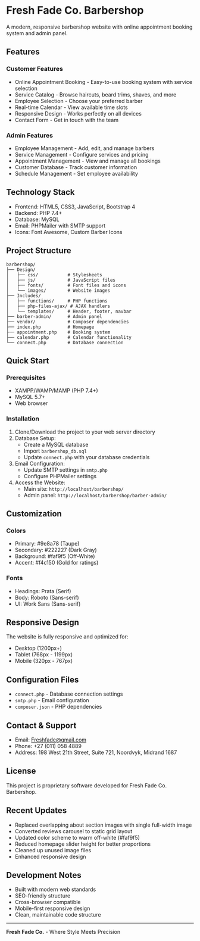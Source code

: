# Fresh Fade Co. Barbershop

A modern, responsive barbershop website with online appointment booking system and admin panel.

## Features

### Customer Features
- Online Appointment Booking - Easy-to-use booking system with service selection
- Service Catalog - Browse haircuts, beard trims, shaves, and more
- Employee Selection - Choose your preferred barber
- Real-time Calendar - View available time slots
- Responsive Design - Works perfectly on all devices
- Contact Form - Get in touch with the team

### Admin Features
- Employee Management - Add, edit, and manage barbers
- Service Management - Configure services and pricing
- Appointment Management - View and manage all bookings
- Customer Database - Track customer information
- Schedule Management - Set employee availability

## Technology Stack

- Frontend: HTML5, CSS3, JavaScript, Bootstrap 4
- Backend: PHP 7.4+
- Database: MySQL
- Email: PHPMailer with SMTP support
- Icons: Font Awesome, Custom Barber Icons

## Project Structure

```
barbershop/
├── Design/
│   ├── css/           # Stylesheets
│   ├── js/            # JavaScript files
│   ├── fonts/         # Font files and icons
│   └── images/        # Website images
├── Includes/
│   ├── functions/     # PHP functions
│   ├── php-files-ajax/ # AJAX handlers
│   └── templates/     # Header, footer, navbar
├── barber-admin/      # Admin panel
├── vendor/            # Composer dependencies
├── index.php          # Homepage
├── appointment.php    # Booking system
├── calendar.php       # Calendar functionality
└── connect.php        # Database connection
```

## Quick Start

### Prerequisites
- XAMPP/WAMP/MAMP (PHP 7.4+)
- MySQL 5.7+
- Web browser

### Installation
1. Clone/Download the project to your web server directory
2. Database Setup:
   - Create a MySQL database
   - Import `barbershop_db.sql`
   - Update `connect.php` with your database credentials
3. Email Configuration:
   - Update SMTP settings in `smtp.php`
   - Configure PHPMailer settings
4. Access the Website:
   - Main site: `http://localhost/barbershop/`
   - Admin panel: `http://localhost/barbershop/barber-admin/`

## Customization

### Colors
- Primary: #9e8a78 (Taupe)
- Secondary: #222227 (Dark Gray)
- Background: #faf9f5 (Off-White)
- Accent: #f4c150 (Gold for ratings)

### Fonts
- Headings: Prata (Serif)
- Body: Roboto (Sans-serif)
- UI: Work Sans (Sans-serif)

## Responsive Design

The website is fully responsive and optimized for:
- Desktop (1200px+)
- Tablet (768px - 1199px)
- Mobile (320px - 767px)

## Configuration Files

- `connect.php` - Database connection settings
- `smtp.php` - Email configuration
- `composer.json` - PHP dependencies

## Contact & Support

- Email: Freshfade@gmail.com
- Phone: +27 (011) 058 4889
- Address: 198 West 21th Street, Suite 721, Noordvyk, Midrand 1687

## License

This project is proprietary software developed for Fresh Fade Co. Barbershop.

## Recent Updates

- Replaced overlapping about section images with single full-width image
- Converted reviews carousel to static grid layout
- Updated color scheme to warm off-white (#faf9f5)
- Reduced homepage slider height for better proportions
- Cleaned up unused image files
- Enhanced responsive design

## Development Notes

- Built with modern web standards
- SEO-friendly structure
- Cross-browser compatible
- Mobile-first responsive design
- Clean, maintainable code structure

---

**Fresh Fade Co.** - Where Style Meets Precision
